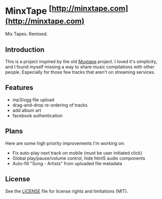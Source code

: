 # MinxTape <sup>[http://minxtape.com](http://minxtape.com)</sup>

Mix Tapes.  Remixed.

## Introduction

This is a project inspired by the old [Muxtape](http://muxtape.tumblr.com/) project. I loved it's simplicity, and I found myself missing a way to share music compilations with other people. Especially for those few tracks that aren't on streaming services.

## Features

* mp3/ogg file upload
* drag-and-drop re-ordering of tracks
* add album art
* facebook authentication

## Plans

Here are some high priority improvements I'm working on:

* Fix auto-play next track on mobile (must be user initiated click)
* Global play/pause/volume control, hide html5 audio components
* Auto-fill "Song - Artists" from  uploaded file metadata

## License

See the [LICENSE](LICENSE.md) file for license rights and limitations (MIT).
